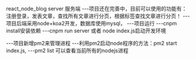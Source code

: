 react_node_blog server 服务端
---项目还在完善中，目前可以使用的功能有：注册登录，发表文章，查找所有文章进行分页，根据标签查找文章进行分页！
---项目后端采用node+koa2开发，数据库使用mysql，
---项目运行
   ---cnpm install安装依赖
   ---cnpm run server 或者 node index.js启动开发环境

---项目新增pm2来管理进程
   ---利用pm2启动node程序的方法：pm2 start index.js,
   ---pm2 list 可以查看当前所有的nodejs进程

